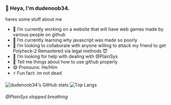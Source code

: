 ### 👋 Heya, I'm dudenoob34.
heres some stuff about me
- 🔭 I’m currently working on a website that will have web games made by various people on github
- 🌱 I’m currently learning why javascript was made so poorly
- 👯 I’m looking to collaborate with anyone willing to attack my friend to get Polyheck-2 Remastered via legal methods 😈
- 🤔 I’m looking for help with dealing with @PlainSys
- 💬 Tell me things about how to use github properly
- 😄 Pronouns: He/Him
- ⚡ Fun fact: im not dead

![dudenoob34's GitHub stats](https://github-readme-stats.vercel.app/api?username=dudenoob34&show_icons=true&theme=outrun)
![Top Langs](https://github-readme-stats.vercel.app/api/top-langs/?username=dudenoob34&theme=outrun)

###### @PlainSys stopped breathing
